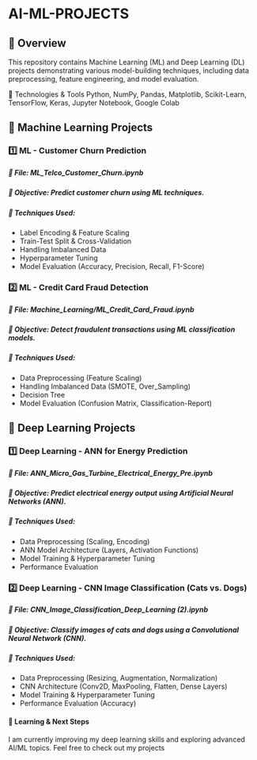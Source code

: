 # AI-ML-PROJECTS  

## 🔹 Overview  
This repository contains Machine Learning (ML) and Deep Learning (DL) projects demonstrating various model-building techniques, including data preprocessing, feature engineering, and model evaluation.  

🚀 Technologies & Tools
Python, NumPy, Pandas, Matplotlib, Scikit-Learn, TensorFlow, Keras, Jupyter Notebook, Google Colab

## 📂 Machine Learning Projects

### 1️⃣ ML - Customer Churn Prediction
##### **📌 File:** ML_Telco_Customer_Churn.ipynb
##### **🔹 Objective:** Predict customer churn using ML techniques.
##### **🔹 Techniques Used:**

- Label Encoding & Feature Scaling
- Train-Test Split & Cross-Validation
- Handling Imbalanced Data
- Hyperparameter Tuning
- Model Evaluation (Accuracy, Precision, Recall, F1-Score)

### 2️⃣ ML - Credit Card Fraud Detection
##### **📌 File:** Machine_Learning/ML_Credit_Card_Fraud.ipynb
##### **🔹 Objective:** Detect fraudulent transactions using ML classification models.
##### **🔹 Techniques Used:**

- Data Preprocessing (Feature Scaling)
- Handling Imbalanced Data (SMOTE, Over_Sampling)
- Decision Tree
- Model Evaluation (Confusion Matrix, Classification-Report)

## 📂 Deep Learning Projects

### 1️⃣ Deep Learning - ANN for Energy Prediction
##### **📌 File:** ANN_Micro_Gas_Turbine_Electrical_Energy_Pre.ipynb
##### **🔹 Objective:** Predict electrical energy output using Artificial Neural Networks (ANN).
##### **🔹 Techniques Used:**

- Data Preprocessing (Scaling, Encoding)
- ANN Model Architecture (Layers, Activation Functions)
- Model Training & Hyperparameter Tuning
- Performance Evaluation

### 2️⃣ Deep Learning - CNN Image Classification (Cats vs. Dogs)
##### **📌 File:** CNN_Image_Classification_Deep_Learning (2).ipynb
##### **🔹 Objective:** Classify images of cats and dogs using a Convolutional Neural Network (CNN).
##### **🔹 Techniques Used:**

- Data Preprocessing (Resizing, Augmentation, Normalization)
- CNN Architecture (Conv2D, MaxPooling, Flatten, Dense Layers)
- Model Training & Hyperparameter Tuning
- Performance Evaluation (Accuracy)


#### **📌 Learning & Next Steps**
I am currently improving my deep learning skills and exploring advanced AI/ML topics. Feel free to check out my projects 
